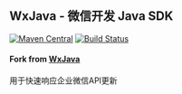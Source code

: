 ## WxJava - 微信开发 Java SDK

[![Maven Central](https://img.shields.io/maven-central/v/com.github.binarywang/wx-java.svg)](http://mvnrepository.com/artifact/com.github.binarywang/wx-java)
[![Build Status](https://github.com/hanjh0000/Wx_Java/workflows/deploy%20to%20snapshot/badge.svg)](https://github.com/hanjh0000/Wx_Java)

#### Fork from [WxJava](https://github.com/Wechat-Group/WxJava)

用于快速响应企业微信API更新
